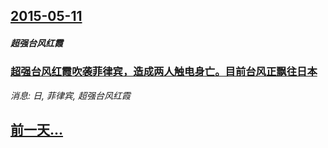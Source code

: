## [2015-05-11](/news/2015/05/11/index.md)

##### 超强台风红霞
### [超强台风红霞吹袭菲律宾，造成两人触电身亡。目前台风正飘往日本](/news/2015/05/11/超强台风红霞吹袭菲律宾-造成两人触电身亡-目前台风正飘往日本.md)
_消息: 日, 菲律宾, 超强台风红霞_

## [前一天...](/news/2015/05/10/index.md)

